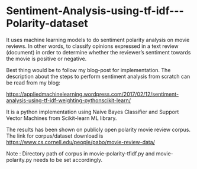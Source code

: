 # Sentiment-Analysis-using-tf-idf---Polarity-dataset

It uses machine learning models to do sentiment polarity analysis on movie reviews. In other words, to classify opinions expressed in a text review (document) in order to determine whether the reviewer’s sentiment towards the movie is positive or negative.

Best thing would be to follow my blog-post for implementation. The description about the steps to perform sentiment analysis from scratch can be read from my blog:

https://appliedmachinelearning.wordpress.com/2017/02/12/sentiment-analysis-using-tf-idf-weighting-pythonscikit-learn/

It is a python implementation using Naive Bayes Classifier and Support Vector Machines from Scikit-learn ML library.

The results has been shown on publicly open polarity movie review corpus. The link for corpus/dataset download is https://www.cs.cornell.edu/people/pabo/movie-review-data/

Note : Directory path of corpus in movie-polarity-tfidf.py and movie-polarity.py needs to be set accordingly.
